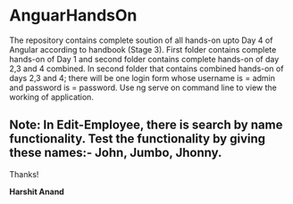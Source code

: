 # AnguarHandsOn 

The repository contains complete soution of all hands-on upto Day 4 of Angular according to handbook (Stage 3).
First folder contains complete hands-on of Day 1 and second folder contains complete hands-on of day 2,3 and 4 combined.
In second folder that contains combined hands-on of days 2,3 and 4; there will be one login form whose username is = admin and password is = password.
Use ng serve on command line to view the working of application.
<h2>Note: In Edit-Employee, there is search by name functionality. Test the functionality by giving these names:- John, Jumbo, Jhonny.</h2>
Thanks!


<b>Harshit Anand</b>



